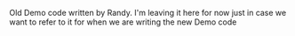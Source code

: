 Old Demo code written by Randy. I'm leaving it here for now just in case we want to refer to it for when we are writing the new Demo code
